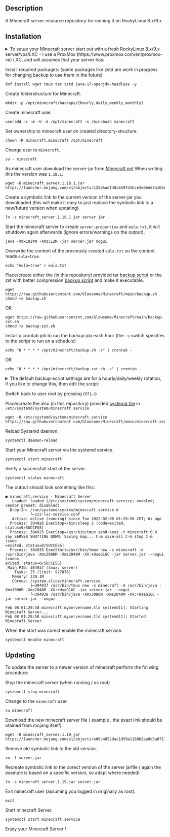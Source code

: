 ## Description ##
A Minecraft server resource repository for running it on RockyLinux 8.x/9.x

## Installation ##
<details>
<summary>To setup your Minecraft server start out with a fresh RockyLinux 8.x/9.x server/vps/LXC -  i use a ProxMox (https://www.proxmox.com/en/proxmox-ve) LXC,
and will assumes that your server has:</summary>
  
    - (atleast) 4Gb of memory available.
    - Default minecraft port 25565 (TCP/UDP) open in firewall
    - SSH acccess to the box.
</details>

Install required packages: (some packages like zstd are work in progress for changing backup to use them in the future)
```
dnf install wget tmux tar zstd java-17-openjdk-headless -y
```

Create folderstructure for Minecraft.
```
mkdir -p /opt/minecraft/backups/{hourly,daily,weekly,monthly}
```

Create minecraft user.
```
useradd -r -m -U -d /opt/minecraft -s /bin/bash minecraft
```

Set ownership to minecraft user on created directory-structure.
```
chown -R minecraft.minecraft /opt/minecraft
```

Change user to `minecraft`.
```
su - minecraft
```

As minecraft user download the server-jar from [Minecraft.net](https://www.minecraft.net/en-us/download/server) When writing this the version was `1.18.1`.
```
wget -O minecraft_server.1.18.1.jar https://launcher.mojang.com/v1/objects/125e5adf40c659fd3bce3e66e67a16bb49ecc1b9/server.jar
```

Create a symbolic link to the current version of the server-jar you downloaded (this will make it easy to just replace the symbolic link to a new/future version when updating)
```
ln -s minecraft_server.1.18.1.jar server.jar
```

Start the minecraft server to create `server.properties` and `eula.txt`, it will shutdown again afterwards (ignore errors/warnings on the output).
```
java -Xmx1024M -Xms512M -jar server.jar nogui
```

Overwrite the content of the previously created `eula.txt` so the content reads `eula=true`.
```
echo "eula=true" > eula.txt
```

Place/create either the (in this repository) provided tar [backup script](https://raw.githubusercontent.com/Glowsome/Minecraft/main/backup.sh) or the zst with better compression [backup script](https://raw.githubusercontent.com/Glowsome/Minecraft/main/backup-zst.sh) and make it executable.

```
wget https://raw.githubusercontent.com/Glowsome/Minecraft/main/backup.sh
chmod +x backup.sh
```
OR
```
wget https://raw.githubusercontent.com/Glowsome/Minecraft/main/backup-zst.sh
chmod +x backup-zst.sh
```

Install a crontab job to run the backup job each hour (the `-s` switch specifies to the script to run on a schedule)
```
echo "0 * * * * /opt/minecraft/backup.sh -s" | crontab -
```
OR
```
echo "0 * * * * /opt/minecraft/backup-zst.sh -s" | crontab -
```

<details>
<summary>The default backup-script settings are for a hourly/daily/weekly rotation, if you like to change this, then edit the script:</summary>
    - find the line in the script `# Increments of time on which to back up`.
    - Adapt the parameters to your own needs for HOURLY,DAILY,WEEKLY,MONTHLY by setting true/false.
</details>

Switch back to user root by pressing `CRTL-D` 

Place/create the also (in this repository) provided [systemd file](https://raw.githubusercontent.com/Glowsome/Minecraft/main/minecraft.service) in `/etc/systemd/system/minecraft.service`
```
wget -O /etc/systemd/system/minecraft.service https://raw.githubusercontent.com/Glowsome/Minecraft/main/minecraft.service
```

Reload Systemd daemon.
```
systemctl daemon-reload
```

Start your Minecraft server via the systemd service.
```
systemctl start minecraft
```

Verify a successfull start of the server.
```
systemctl status minecraft
```
The output should look something like this:
```
● minecraft.service - Minecraft Server
   Loaded: loaded (/etc/systemd/system/minecraft.service; enabled; vendor preset: disabled)
  Drop-In: /run/systemd/system/minecraft.service.d
           └─zzz-lxc-service.conf
   Active: active (running) since Tue 2022-02-08 01:29:58 CET; 6s ago
  Process: 304926 ExecStop=/bin/sleep 2 (code=exited, status=0/SUCCESS)
  Process: 304925 ExecStop=/usr/bin/tmux send-keys -t minecraft:0.0 say SERVER SHUTTING DOWN. Saving map... C-m save-all C-m stop C-m (code
=exited, status=0/SUCCESS)
  Process: 304935 ExecStart=/usr/bin/tmux new -s minecraft -d /usr/bin/java -Xmx3096M -Xms2048M -XX:+UseG1GC -jar server.jar --nogui (code=
exited, status=0/SUCCESS)
 Main PID: 304937 (tmux: server)
    Tasks: 25 (limit: 927876)
   Memory: 330.1M
   CGroup: /system.slice/minecraft.service
           ├─304937 /usr/bin/tmux new -s minecraft -d /usr/bin/java -Xmx3096M -Xms2048M -XX:+UseG1GC -jar server.jar --nogui
           └─304938 /usr/bin/java -Xmx3096M -Xms2048M -XX:+UseG1GC -jar server.jar --nogui

Feb 08 01:29:58 minecraft.myservername.tld systemd[1]: Starting Minecraft Server...
Feb 08 01:29:58 minecraft.myservername.tld systemd[1]: Started Minecraft Server.
```
When the start was corect enable the minecraft service.
```
systemctl enable minecraft
```

## Updating ##
<summary>
To update the server to a newer version of minecraft perform the follwing procedure:
</summary>

Stop the minecraft server (when running / as root)
```
systemctl stop minecraft
```

Change to the `minecraft` user.
```
su minecraft
```

Download the new minecraft server file ( example , the exact link should be otained from mojang itself).
```
wget -O minecraft_server.1.19.jar https://launcher.mojang.com/v1/objects/e00c4052dac1d59a1188b2aa9d5a87113aaf1122/server.jar
```

Remove old symbolic link to the old version.
```
rm -f server.jar
```

Recreate symbolic link to the corect version of the server jarfile ( again the example is based on a specific version, so adapt where needed)
```
ln -s minecraft_server.1.19.jar server.jar
```

Exit minecraft user (assuming you logged in originally as root).
```
exit
```

Start minecraft Server.
```
systemctl start minecraft.service
```

Enjoy your Minecraft Server !
